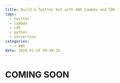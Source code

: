 ```yaml
---
title: Build a Twitter bot with AWS Lambda and CDK
tags:
  - twitter
  - lambda
  - cdk
  - python
  - serverless
categories:
  - - AWS
date: 2020-01-24 09:49:25
---
```



# COMING SOON
